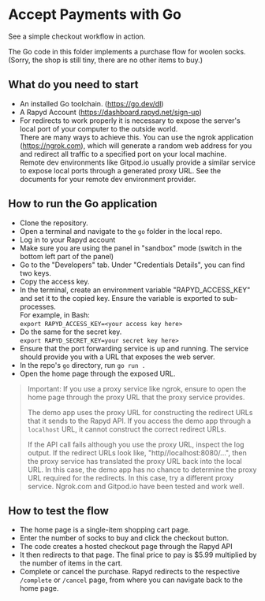 # Accept Payments with Go
See a simple checkout workflow in action.

The Go code in this folder implements a purchase flow for woolen socks. (Sorry, the shop is still tiny, there are no other items to buy.) 


## What do you need to start
- An installed Go toolchain. (https://go.dev/dl)
- A Rapyd Account (https://dashboard.rapyd.net/sign-up)
- For redirects to work properly it is necessary to expose the server's local port of your computer to the outside world. \
  There are many ways to achieve this. You can use the ngrok application (https://ngrok.com), which will generate a random web address for you and redirect all traffic to a specified port on your local machine. \
  Remote dev environments like Gitpod.io usually provide a similar service to expose local ports through a generated proxy URL. See the documents for your remote dev environment provider.
 
## How to run the Go application
- Clone the repository. 
- Open a terminal and navigate to the `go` folder in the local repo.
- Log in to your Rapyd account
- Make sure you are using the panel in "sandbox" mode (switch in the bottom left part of the panel)
- Go to the "Developers" tab. Under "Credentials Details", you can find two keys. 
- Copy the access key. 
- In the terminal, create an environment variable "RAPYD_ACCESS_KEY" and set it to the copied key. Ensure the variable is exported to sub-processes.\
   For example, in Bash:\
   `export RAPYD_ACCESS_KEY=<your access key here>`
- Do the same for the secret key.\
   `export RAPYD_SECRET_KEY=your secret key here>` 
- Ensure that the port forwarding service is up and running. The service should provide you with a URL that exposes the web server.
- In the repo's `go` directory, run `go run .`
- Open the home page through the exposed URL.

> Important: If you use a proxy service like ngrok, ensure to open the home page through the proxy URL that the proxy service provides.
>
> The demo app uses the proxy URL for constructing the redirect URLs that it sends to the Rapyd API. If you access the demo app through a `localhost` URL, it cannot construct the correct redirect URLs.
>
> If the API call fails although you use the proxy URL, inspect the log output. If the redirect URLs look like, "http//localhost:8080/...", then the proxy service has translated the proxy URL back into the local URL. In this case, the demo app has no chance to determine the proxy URL required for the redirects. In this case, try a different proxy service. Ngrok.com and Gitpod.io have been tested and work well.

## How to test the flow
- The home page is a single-item shopping cart page. 
- Enter the number of socks to buy and click the checkout button.
- The code creates a hosted checkout page through the Rapyd API
- It then redirects to that page. The final price to pay is $5.99 multiplied by the number of items in the cart.
- Complete or cancel the purchase. Rapyd redirects to the respective `/complete` or `/cancel` page, from where you can navigate back to the home page.